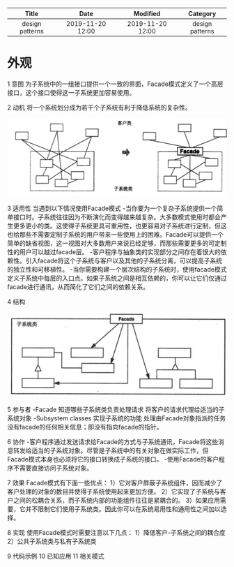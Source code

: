 | Title                | Date             | Modified         | Category          |
|:--------------------:|:----------------:|:----------------:|:-----------------:|
| design patterns      | 2019-11-20 12:00 | 2019-11-20 12:00 | design patterns   |

# 外观


1 意图
为子系统中的一组接口提供一个一致的界面，Facade模式定义了一个高层接口，这个接口使得这一子系统更加容易使用。

2 动机
将一个系统划分成为若干个子系统有利于降低系统的复杂性。

![](./images/facade.png)


3 适用性
当遇到以下情况使用Facade模式
-当你要为一个复杂子系统提供一个简单接口时。子系统往往因为不断演化而变得越来越复杂。大多数模式使用时都会产生更多更小的类。这使得子系统更具可重用性，也更容易对子系统进行定制，但这也给那些不需要定制子系统的用户带来一些使用上的困难。Facade可以提供一个简单的缺省视图，这一视图对大多数用户来说已经足够，而那些需要更多的可定制性的用户可以越过facade层。
-客户程序与抽象类的实现部分之间存在着很大的依赖性。引入facade将这个子系统与客户以及其他的子系统分离，可以提高子系统的独立性和可移植性。
-当你需要构建一个层次结构的子系统时，使用facade模式定义子系统中每层的入口点。如果子系统之间是相互依赖的，你可以让它们仅通过facade进行通讯，从而简化了它们之间的依赖关系。

4 结构

![](./images/facade-02.png)

5 参与者
-Facade
知道哪些子系统类负责处理请求
将客户的请求代理给适当的子系统对象
-Subsystem classes
实现子系统的功能
处理由Facade对象指派的任务
没有facade的任何相关信息；即没有指向facade的指针。

6 协作
-客户程序通过发送请求给Facade的方式与子系统通讯，Facade将这些消息转发给适当的子系统对象。尽管是子系统中的有关对象在做实际工作，但Facade模式本身也必须将它的接口转换成子系统的接口。
-使用Facade的客户程序不需要直接访问子系统对象。

7 效果
Facade模式有下面一些优点：
1）它对客户屏蔽子系统组件，因而减少了客户处理的对象的数目并使得子系统使用起来更加方便。
2）它实现了子系统与客户之间的松耦合关系，而子系统内部的功能组件往往是紧耦合的。
3）如果应用需要，它并不限制它们使用子系统类。因此你可以在系统易用性和通用性之间加以选择。

8 实现
使用Facade模式时需要注意以下几点：
1）降低客户-子系统之间的耦合度
2）公共子系统类与私有子系统类

9 代码示例
10 已知应用
11 相关模式
